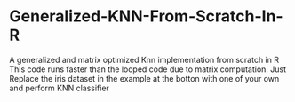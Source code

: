 # Generalized-KNN-From-Scratch-In-R
A generalized and matrix optimized  Knn implementation from scratch in R
This code runs faster than the looped code due to matrix computation.
Just Replace the iris dataset in the example at the botton with one of your own and perform KNN classifier


